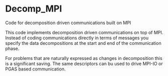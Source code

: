 # Decomp_MPI
Code for decomposition driven communications built on MPI

This code implements decomposition driven communications on top of MPI.
Instead of coding communications directly in terms of messages you specify the data decompositions at the start and end of the communication phase.

For problems that are naturally expressed as changes in decomposition this is a significant saving. The same descriptors can bu used to drive MPI-IO or PGAS based communication.
